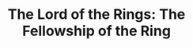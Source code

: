 ---
title: "The Lord of the Rings: The Fellowship of the Ring"

year: 2001

director: "Peter Jackson"

summary: "Totally not about the siege of Vienna"

comment: "This is what he did after 'Meet the Feebles' and 'Braindead'. Just so you know."

video: "https://media.giphy.com/media/v1.Y2lkPTc5MGI3NjExZHZjbXhkcXZwM3p6ajJlM3pmYWpub2YxOGI3Z3IzOGZmbWY0cm53ZyZlcD12MV9pbnRlcm5hbF9naWZfYnlfaWQmY3Q9Zw/12qNvHa3ecm0ZG/giphy.mp4"

image: "https://media.giphy.com/media/12qNvHa3ecm0ZG/giphy.gif"

imdb: "https://www.imdb.com/title/tt0120737/"

quotes:
---